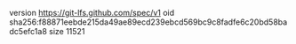 version https://git-lfs.github.com/spec/v1
oid sha256:f88871eebde215da49ae89ecd239ebcd569bc9c8fadfe6c20bd58badc5efc1a8
size 11521
